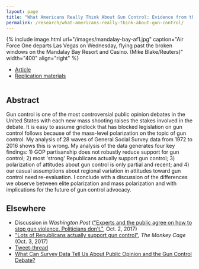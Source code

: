 ```yaml
---
layout: page
title: "What Americans Really Think About Gun Control: Evidence from the General Social Survey, 1972-2016"
permalink: /research/what-americans-really-think-about-gun-control/
---
```


{% include image.html url="/images/mandalay-bay-af1.jpg" caption="Air Force One departs Las Vegas on Wednesday, flying past the broken windows on the Mandalay Bay Resort and Casino. (Mike Blake/Reuters)" width="400" align="right" %}

<!--## Article and Supporting Materials  --> 

- [Article](http://doi.org/10.17605/OSF.IO/AUZBC)
- [Replication materials](https://github.com/svmiller/gss-guns-manuscript)

<hr style="clear:both;visibility: hidden;" />  

## Abstract

Gun control is one of the most controversial public opinion debates in the United States with each new mass shooting raises the stakes involved in the debate. It is easy to assume gridlock that has blocked legislation on gun control follows because of the mass-level polarization on the topic of gun control. My analysis of 28 waves of General Social Survey data from 1972 to 2016 shows this is wrong. My analysis of the data generates four key findings: 1) GOP partisanship does not robustly reduce support for gun control; 2) most 'strong' Republicans actually support gun control; 3) polarization of attitudes about gun control is only partial and recent; and 4) our casual assumptions about regional variation in attitudes toward gun control need re-evaluation. I conclude with a discussion of the differences we observe between elite polarization and mass polarization and with implications for the future of gun control advocacy.

## Elsewhere

- Discussion in *Washington Post* (["Experts and the public agree on how to stop gun violence. Politicians don’t."](https://www.washingtonpost.com/news/wonk/wp/2017/10/02/experts-and-the-public-agree-on-how-to-stop-gun-violence-politicians-dont/?utm_term=.b5817be56247), Oct. 2, 2017)
- ["Lots of Republicans actually support gun control"](https://www.washingtonpost.com/news/monkey-cage/wp/2017/10/03/lots-of-republicans-actually-support-gun-control/?utm_term=.cfdbab0be7b6), *The Monkey Cage* (Oct. 3, 2017)
- [Tweet-thread](https://twitter.com/stevenvmiller/status/914815853551644672)
- [What Can Survey Data Tell Us About Public Opinion and the Gun Control Debate?](http://svmiller.com/blog/2015/12/gun-control-public-opinion-1972-2014/)